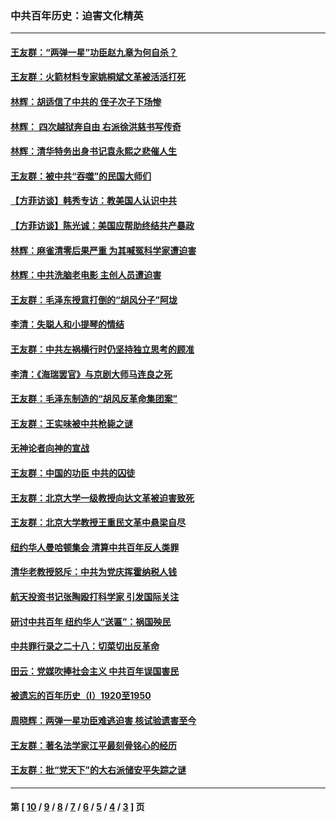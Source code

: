 ### 中共百年历史：迫害文化精英
---
#### [王友群：“两弹一星”功臣赵九章为何自杀？](../../pages/nf1176111/n14059162.md?08290430) 
#### [王友群：火箭材料专家姚桐斌文革被活活打死](../../pages/nf1176111/n14048805.md?08290430) 
#### [林辉：胡适信了中共的 侄子次子下场惨](../../pages/nf1176111/n14019760.md?08290430) 
#### [林辉： 四次越狱奔自由 右派徐洪慈书写传奇](../../pages/nf1176111/n14010438.md?08290430) 
#### [林辉：清华特务出身书记袁永熙之悲催人生](../../pages/nf1176111/n13997413.md?08290430) 
#### [王友群：被中共“吞噬”的民国大师们](../../pages/nf1176111/n13942620.md?08290430) 
#### [【方菲访谈】韩秀专访：教美国人认识中共](../../pages/nf1176111/n13821310.md?08290430) 
#### [【方菲访谈】陈光诚：美国应帮助终结共产暴政](../../pages/nf1176111/n13759521.md?08290430) 
#### [林辉：麻雀清零后果严重 为其喊冤科学家遭迫害](../../pages/nf1176111/n13746900.md?08290430) 
#### [林辉：中共洗脑老电影 主创人员遭迫害](../../pages/nf1176111/n13699437.md?08290430) 
#### [王友群：毛泽东授意打倒的“胡风分子”阿垅](../../pages/nf1176111/n13592541.md?08290430) 
#### [李清：失聪人和小提琴的情结](../../pages/nf1176111/n13459280.md?08290430) 
#### [王友群：中共左祸横行时仍坚持独立思考的顾准](../../pages/nf1176111/n13444722.md?08290430) 
#### [李清：《海瑞罢官》与京剧大师马连良之死](../../pages/nf1176111/n13412316.md?08290430) 
#### [王友群：毛泽东制造的“胡风反革命集团案”](../../pages/nf1176111/n13324909.md?08290430) 
#### [王友群：王实味被中共枪毙之谜](../../pages/nf1176111/n13307502.md?08290430) 
#### [无神论者向神的宣战](../../pages/nf1176111/n13281535.md?08290430) 
#### [王友群：中国的功臣 中共的囚徒](../../pages/nf1176111/n13291790.md?08290430) 
#### [王友群：北京大学一级教授向达文革被迫害致死](../../pages/nf1176111/n13150966.md?08290430) 
#### [王友群：北京大学教授王重民文革中悬梁自尽](../../pages/nf1176111/n13084645.md?08290430) 
#### [纽约华人曼哈顿集会 清算中共百年反人类罪](../../pages/nf1176111/n13084157.md?08290430) 
#### [清华老教授怒斥：中共为党庆挥霍纳税人钱](../../pages/nf1176111/n13071430.md?08290430) 
#### [航天投资书记张陶殴打科学家 引发国际关注](../../pages/nf1176111/n13069132.md?08290430) 
#### [研讨中共百年 纽约华人“送匾”：祸国殃民](../../pages/nf1176111/n13057367.md?08290430) 
#### [中共罪行录之二十八：切菜切出反革命](../../pages/nf1176111/n13030600.md?08290430) 
#### [田云：党媒吹捧社会主义 中共百年误国害民](../../pages/nf1176111/n13006682.md?08290430) 
#### [被遗忘的百年历史（I）1920至1950](../../pages/nf1176111/n12986411.md?08290430) 
#### [周晓辉：两弹一星功臣难逃迫害 核试验遗害至今](../../pages/nf1176111/n12974997.md?08290430) 
#### [王友群：著名法学家江平最刻骨铭心的经历](../../pages/nf1176111/n12970787.md?08290430) 
#### [王友群：批“党天下”的大右派储安平失踪之谜](../../pages/nf1176111/n12954229.md?08290430) 

---
#### 第 [ [10](./10.md?08290430) / [9](./9.md?08290430) / [8](./8.md?08290430) / [7](./7.md?08290430) / [6](./6.md?08290430) / [5](./5.md?08290430) / [4](./4.md?08290430) / [3](./3.md?08290430) ] 页
